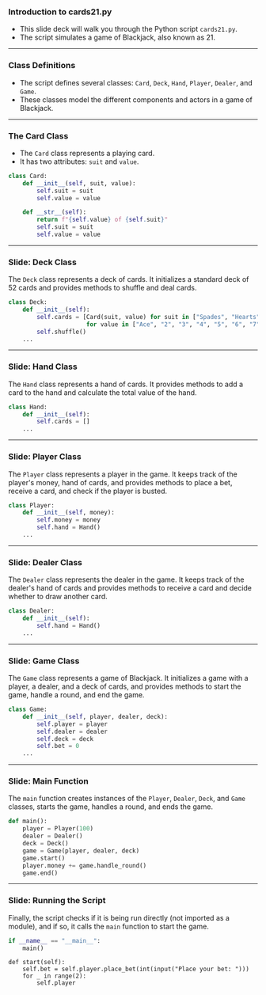 ### Introduction to cards21.py
- This slide deck will walk you through the Python script `cards21.py`.
- The script simulates a game of Blackjack, also known as 21.

---

### Class Definitions
- The script defines several classes: `Card`, `Deck`, `Hand`, `Player`, `Dealer`, and `Game`.
- These classes model the different components and actors in a game of Blackjack.

---

### The Card Class
- The `Card` class represents a playing card.
- It has two attributes: `suit` and `value`.

```python
class Card:
    def __init__(self, suit, value):
        self.suit = suit
        self.value = value

    def __str__(self):
        return f"{self.value} of {self.suit}"
        self.suit = suit
        self.value = value
```

---

### Slide: Deck Class

The `Deck` class represents a deck of cards. It initializes a standard deck of 52 cards and provides methods to shuffle and deal cards.

```python
class Deck:
    def __init__(self):
        self.cards = [Card(suit, value) for suit in ["Spades", "Hearts", "Diamonds", "Clubs"]
                      for value in ["Ace", "2", "3", "4", "5", "6", "7", "8", "9", "10", "Jack", "Queen", "King"]]
        self.shuffle()
    ...
```

---

### Slide: Hand Class

The `Hand` class represents a hand of cards. It provides methods to add a card to the hand and calculate the total value of the hand.

```python
class Hand:
    def __init__(self):
        self.cards = []
    ...
```

---

### Slide: Player Class

The `Player` class represents a player in the game. It keeps track of the player's money, hand of cards, and provides methods to place a bet, receive a card, and check if the player is busted.

```python
class Player:
    def __init__(self, money):
        self.money = money
        self.hand = Hand()
    ...
```

---

### Slide: Dealer Class

The `Dealer` class represents the dealer in the game. It keeps track of the dealer's hand of cards and provides methods to receive a card and decide whether to draw another card.

```python
class Dealer:
    def __init__(self):
        self.hand = Hand()
    ...
```

---

### Slide: Game Class

The `Game` class represents a game of Blackjack. It initializes a game with a player, a dealer, and a deck of cards, and provides methods to start the game, handle a round, and end the game.

```python
class Game:
    def __init__(self, player, dealer, deck):
        self.player = player
        self.dealer = dealer
        self.deck = deck
        self.bet = 0
    ...
```

---

### Slide: Main Function

The `main` function creates instances of the `Player`, `Dealer`, `Deck`, and `Game` classes, starts the game, handles a round, and ends the game.

```python
def main():
    player = Player(100)
    dealer = Dealer()
    deck = Deck()
    game = Game(player, dealer, deck)
    game.start()
    player.money += game.handle_round()
    game.end()
```

---

### Slide: Running the Script

Finally, the script checks if it is being run directly (not imported as a module), and if so, it calls the `main` function to start the game.

```python
if __name__ == "__main__":
    main()
```

    def start(self):
        self.bet = self.player.place_bet(int(input("Place your bet: ")))
        for _ in range(2):
            self.player

